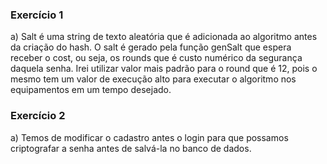 ### Exercício 1

a) Salt é uma string de texto aleatória que é adicionada ao algoritmo antes da criação do hash. O salt é gerado pela função genSalt que espera receber o cost, ou seja, os rounds que é custo numérico da segurança daquela senha. Irei utilizar valor mais padrão para o round que é 12, pois o mesmo tem um valor de execução alto para executar o algoritmo nos equipamentos em um tempo desejado. 

### Exercício 2 

a) Temos de modificar o cadastro antes o login para que possamos criptografar a senha antes de salvá-la no banco de dados.